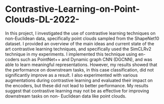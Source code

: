 # Contrastive-Learning-on-Point-Clouds-DL-2022-

In this project, I investigated the use of contrastive learning techniques on non-Euclidean data, specifically point clouds sampled from the ShapeNet10 dataset. I provided an overview of the main ideas and current state of the art contrastive learning techniques, and specifically used the SimCLRv2 technique in my experiments. I implemented this technique using en- coders such as PointNet++ and Dynamic graph CNN (DGCNN), and was able to learn meaningful representations. However, my results showed that the performance on downstream tasks, in this case classification, did not significantly improve as a result. I also experimented with various augmentations during contrastive learning and evaluated their impact on the encoders, but these did not lead to better performance. My results suggest that contrastive learning may not be as effective for improving downstream tasks on non- Euclidean data like point clouds.
